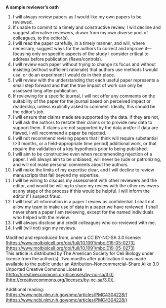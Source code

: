 **A sample reviewer’s oath**



1. I will always review papers as I would like my own papers to be reviewed.
2. If unable to commit to a timely and constructive review, I will decline and suggest alternative reviewers, drawn from my own diverse pool of colleagues, to the editor(s).
3. I will read the paper carefully, in a timely manner, and will, where necessary, suggest ways for the authors to correct and improve it—focusing only on specific aspects of the study I consider critical to address before publication (flaws/controls).
4. I will review each paper without trying to change its focus and without insisting (without sufficient rationale) that authors use methods I would use, or do an experiment I would do in their place.
5. I will review with the understanding that each useful paper represents a small step forward and that the true impact of work can only be assessed long after publication. 
6. If reviewing for a specific journal, I will not offer any comments on the suitability of the paper for the journal based on perceived impact or readership, unless explicitly asked to comment. Ideally, this should be the editor’s job.
7. I will ensure that claims made are supported by the data. If they are not, I will ask the authors to restate their claims or to provide new data to support them. If claims are not supported by the data and/or if data are flawed, I will recommend a paper be rejected.
8. I will not recommend revising papers that I think will require substantial (>3 months, or a field-appropriate time period) additional work, or that require the validation of a key hypothesis prior to being published.
9. I will aim to be constructive even when recommending rejection of a paper. I will always aim to be unbiased, will never be rude or patronizing, and will not make personal comments about the authors.
10. I will make the limits of my expertise clear, and  I will decline to review manuscripts that fall beyond my expertise.
11. I will be willing to discuss my assessment with other reviewers and the editor, and would be willing to share my review with the other reviewers at any stage of the process if this would be helpful. I will inform the editor if I suspect fraud.
12. I will treat all information in a paper I review as confidential. I shall not allow my team to make use of data in a paper we have reviewed. I shall never share a paper I am reviewing, except for the named individuals who helped with the review. 
13. I will always disclose and credit colleagues who co-reviewed with me. 
14. I will (will not) sign my reviews.

Modified and reproduced from, under a CC BY-NC-SA 3.0 license: \
[https://www.molbiolcell.org/doi/full/10.1091/mbc.E19-05-0273](https://www.molbiolcell.org/doi/full/10.1091/mbc.E19-05-0273)  \
This article is distributed by The American Society for Cell Biology under license from the author(s). Two months after publication it was made available to the public under an Attribution–Noncommercial–Share Alike 3.0 Unported Creative Commons License ([http://creativecommons.org/licenses/by-nc-sa/3.0](http://creativecommons.org/licenses/by-nc-sa/3.0)). 

Additional reading:  \
[https://www.ncbi.nlm.nih.gov/pmc/articles/PMC4304228/](https://www.ncbi.nlm.nih.gov/pmc/articles/PMC4304228/)


